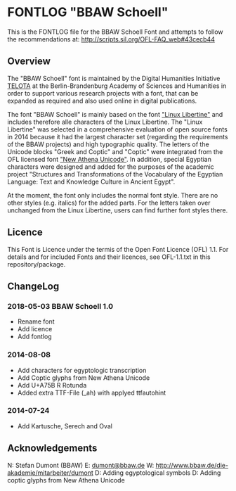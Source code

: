 # FONTLOG "BBAW Schoell"

This is the FONTLOG file for the BBAW Schoell Font and attempts to follow the recommendations at:  http://scripts.sil.org/OFL-FAQ_web#43cecb44

## Overview

The "BBAW Schoell" font is maintained by the Digital Humanities Initiative [TELOTA](http://www.bbaw.de/telota) at the Berlin-Brandenburg Academy of Sciences and Humanities in order to support various research projects with a font, that can be expanded as required and also used online in digital publications.

The font "BBAW Schoell" is mainly based on the font ["Linux Libertine"](http://libertine-fonts.org/) and includes therefore alle characters of the Linux Libertine. The "Linux Libertine" was selected in a comprehensive evaluation of open source fonts in 2014 because it had the largest character set (regarding the requirements of the BBAW projects) and high typographic quality. The letters of the Unicode blocks "Greek and Coptic" and "Coptic" were integrated from the OFL licensed font ["New Athena Unicode"](http://apagreekkeys.org). In addition, special Egyptian characters were designed and added for the purposes of the academic project "Structures and Transformations of the Vocabulary of the Egyptian Language: Text and Knowledge Culture in Ancient Egypt". 

At the moment, the font only includes the normal font style. There are no other styles (e.g. italics) for the added parts. For the letters taken over unchanged from the Linux Libertine, users can find further font styles there.

## Licence

This Font is Licence under the termis of the Open Font Licence (OFL) 1.1. For details and for included Fonts and their licences, see OFL-1.1.txt in this repository/package.

## ChangeLog

### 2018-05-03 BBAW Schoell 1.0

* Rename font
* Add licence
* Add fontlog

### 2014-08-08

* Add characters for egyptologic transcription
* Add Coptic glyphs from New Athena Unicode
* Add U+A75B R Rotunda
* Added extra TTF-File (_ah) with applyed ttfautohint

### 2014-07-24

* Add Kartusche, Serech and Oval

## Acknowledgements

N: Stefan Dumont (BBAW) 
E: dumont@bbaw.de 
W: http://www.bbaw.de/die-akademie/mitarbeiter/dumont
D: Adding egyptological symbols
D: Adding coptic glyphs from New Athena Unicode